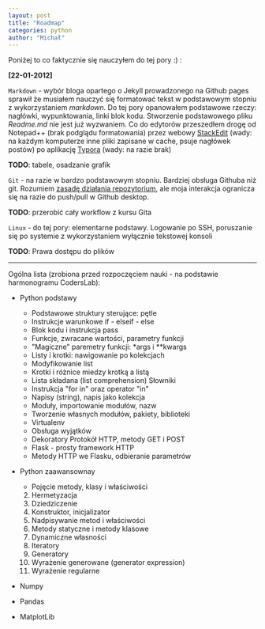 ```yaml
---
layout: post
title: "Roadmap"
categories: python
author: "Michał"
---
```




Poniżej to co faktycznie się nauczyłem do tej pory :) :

**[22-01-2012]**

`Markdown` - wybór bloga opartego o Jekyll prowadzonego na  Github pages sprawił że musiałem nauczyć się formatować tekst w podstawowym stopniu z wykorzystaniem *markdown*. Do tej pory opanowałem podstawowe rzeczy: nagłówki, wypunktowania, linki blok kodu. Stworzenie podstawowego pliku *Readme.md* nie jest już wyzwaniem. Co do edytorów przeszedłem drogę od Notepad++ (brak podglądu formatowania) przez webowy [StackEdit](https://stackedit.io/) (wady: na każdym komputerze inne pliki zapisane w cache, psuje nagłówek postów) po aplikację [Typora](https://www.typora.io/)  (wady: na razie brak)

**TODO**: tabele, osadzanie grafik



`Git` - na razie w bardzo podstawowym stopniu. Bardziej obsługa Githuba niż git. Rozumiem [zasadę działania repozytorium](https://github.com/tomcl/HowToUseGitTJWC), ale moja interakcja ogranicza się na razie do push/pull w Github desktop.

**TODO**: przerobić cały workflow z kursu Gita



`Linux` - do tej pory: elementarne podstawy. Logowanie po SSH, poruszanie się po systemie z wykorzystaniem wyłącznie tekstowej konsoli

**TODO**: Prawa dostępu do plików



---



Ogólna lista (zrobiona przed rozpoczęciem nauki - na podstawie harmonogramu CodersLab):


 - Python podstawy

    - Podstawowe struktury sterujące: pętle
    - Instrukcje warunkowe if - elseif - else
    - Blok kodu i instrukcja pass
    - Funkcje, zwracane wartości, parametry funkcji
    - "Magiczne" paremetry funkcji: *args i **kwargs
    - Listy i krotki: nawigowanie po kolekcjach
    - Modyfikowanie list
    - Krotki i różnice miedzy krotką a listą
    - Lista składana (list comprehension)
      Słowniki
    - Instrukcja "for in" oraz operator "in"
    - Napisy (string), napis jako kolekcja
    - Moduły, importowanie modułów, nazw
    - Tworzenie własnych modułów, pakiety, biblioteki
    - Virtualenv
    - Obsługa wyjątków
    - Dekoratory
      Protokół HTTP, metody GET i POST
    - Flask - prosty framework HTTP
    - Metody HTTP we Flasku, odbieranie parametrów
 - Python zaawansownay

    - Pojęcie metody, klasy i właściwości
   2. Hermetyzacja
   3. Dziedziczenie
   4. Konstruktor, inicjalizator
   5. Nadpisywanie metod i właściwości
   6. Metody statyczne i metody klasowe
   7. Dynamiczne własności
   8. Iteratory
   9. Generatory
   10. Wyrażenie generowane (generator expression)
   11. Wyrażenie regularne
 - Numpy 
 - Pandas 
 - MatplotLib